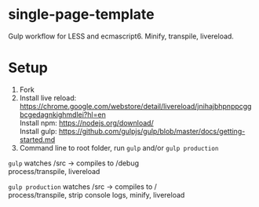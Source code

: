 # single-page-template
Gulp workflow for LESS and ecmascript6. Minify, transpile, livereload.  

# Setup
1. Fork  
2. Install live reload: https://chrome.google.com/webstore/detail/livereload/jnihajbhpnppcggbcgedagnkighmdlei?hl=en  
   Install npm: https://nodejs.org/download/  
   Install gulp: https://github.com/gulpjs/gulp/blob/master/docs/getting-started.md  
3. Command line to root folder, run `gulp` and/or `gulp production`  

`gulp`
  watches /src -> compiles to /debug  
  process/transpile, livereload
  
`gulp production`
  watches /src -> compiles to /  
  process/transpile, strip console logs, minify, livereload
